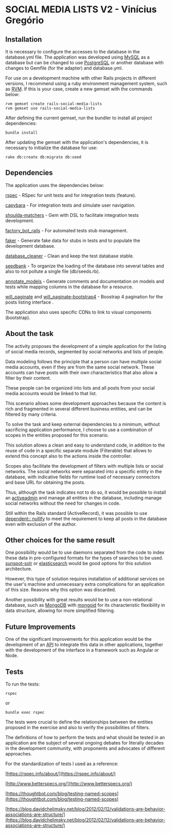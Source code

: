 # SOCIAL MEDIA LISTS V2 - Vinícius Gregório

## Installation

It is necessary to configure the accesses to the database in the database.yml file.
The application was developed using [MySQL](https://www.mysql.com/) as a database but can be changed to use [PostgreSQL](https://www.postgresql.org/) or another database with changes to Gemfile (for the adapter) and database.yml.

For use on a development machine with other Rails projects in different versions, I recommend using a ruby environment management system, such as [RVM](https://rvm.io/). If this is your case, create a new gemset with the commands below:

```
rvm gemset create rails-social-media-lists
rvm gemset use rails-social-media-lists
```

After defining the current gemset, run the bundler to install all project dependencies:

```
bundle install
```

After updating the gemset with the application's dependencies, it is necessary to initialize the database for use:

```
rake db:create db:migrate db:seed
```

## Dependencies

The application uses the dependencies below:

[rspec](https://github.com/rspec/rspec-rails) - RSpec for unit tests and for integration tests (feature).

[capybara](https://github.com/teamcapybara/capybara) - For integration tests and simulate user navigation.

[shoulda-matchers](https://github.com/thoughtbot/shoulda-matchers) - Gem with DSL to facilitate integration tests development.

[factory_bot_rails](https://github.com/thoughtbot/factory_bot_rails) - For automated tests stub management.

[faker](https://github.com/faker-ruby/faker) - Generate fake data for stubs in tests and to populate the development database.

[database_cleaner](https://github.com/DatabaseCleaner/database_cleaner) - Clean and keep the test database stable.

[seedbank](https://github.com/james2m/seedbank) - To organize the loading of the database into several tables and also to not pollute a single file (db/seeds.rb).

[annotate_models](https://github.com/ctran/annotate_models) - Generate comments and documentation on models and tests while mapping columns in the database for a resource.

[will_paginate](https://github.com/mislav/will_paginate) and [will_paginate-bootstrap4](https://github.com/delef/will_paginate-bootstrap4) - Boostrap 4 pagination for the posts listing interface .

The application also uses specific CDNs to link to visual components (bootstrap).

## About the task

The activity proposes the development of a simple application for the listing of social media records, segmented by social networks and lists of people.

Data modeling follows the principle that a person can have multiple social media accounts, even if they are from the same social network. These accounts can have posts with their own characteristics that also allow a filter by their content.

These people can be organized into lists and all posts from your social media accounts would be linked to that list.

This scenario allows some development approaches because the content is rich and fragmented in several different business entities, and can be filtered by many criteria.

To solve the task and keep external dependencies to a minimum, without sacrificing application performance, I choose to use a combination of scopes in the entities proposed for this scenario.

This solution allows a clean and easy to understand code, in addition to the reuse of code in a specific separate module (Filterable) that allows to extend this concept also to the actions inside the controller.

Scopes also facilitate the development of filters with multiple lists or social networks. The social networks were separated into a specific entity in the database, with indicative fields for runtime load of necessary connectors and base URL for obtaining the posts.

Thus, although the task indicates not to do so, it would be possible to install an [activeadmin](https://github.com/activeadmin/activeadmin) and manage all entities in the database, including manage social networks without the need for changes in code.

Still within the Rails standard (ActiveRecord), it was possible to use [dependent:: nullify](https://guides.rubyonrails.org/association_basics.html) to meet the requirement to keep all posts in the database even with exclusion of the author.

## Other choices for the same result

One possibility would be to use daemons separated from the code to index these data in pre-configured formats for the types of searches to be used. [sunspot-solr](https://sunspot.github.io/) or [elasticsearch](https://github.com/elastic/elasticsearch-ruby) would be good options for this solution architecture.

However, this type of solution requires installation of additional services on the user's machine and unnecessary extra complications for an application of this size. Reasons why this option was discarded.

Another possibility with great results would be to use a non-relational database, such as [MongoDB](https://www.mongodb.com/) with [mongoid](https://github.com/mongodb/mongoid) for its characteristic flexibility in data structure, allowing for more simplified filtering.

## Future Improvements

One of the significant improvements for this application would be the development of an [API](https://jsonapi.org/) to integrate this data in other applications, together with the development of the interface in a framework such as Angular or Node.

## Tests

To run the tests:

``
rspec
``

or

``
bundle exec rspec
``

The tests were crucial to define the relationships between the entities proposed in the exercise and also to verify the possibilities of filters.

The definitions of how to perform the tests and what should be tested in an application are the subject of several ongoing debates for literally decades in the development community, with proponents and advocates of different approaches.

For the standardization of tests I used as a reference:

[https://rspec.info/about/](https://rspec.info/about/)

[http://www.betterspecs.org/](http://www.betterspecs.org/)

[https://thoughtbot.com/blog/testing-named-scopes](https://thoughtbot.com/blog/testing-named-scopes)

[https://blog.davidchelimsky.net/blog/2012/02/12/validations-are-behavior-associations-are-structure/](https://blog.davidchelimsky.net/blog/2012/02/12/validations-are-behavior-associations-are-structure/)
